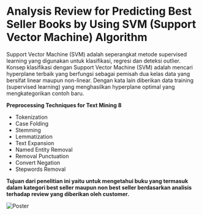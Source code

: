 # Analysis Review for Predicting Best Seller Books by Using SVM (Support Vector Machine) Algorithm 

Support Vector Machine (SVM) adalah seperangkat metode supervised learning yang digunakan untuk klasifikasi, regresi dan deteksi outlier. Konsep klasifikasi dengan Support Vector Machine (SVM)  adalah mencari hyperplane terbaik yang berfungsi sebagai pemisah dua kelas data yang bersifat linear maupun non-linear. Dengan kata lain diberikan data training (supervised learning) yang menghasilkan hyperplane optimal yang mengkategorikan contoh baru.

**Preprocessing Techniques for Text Mining	8**
* Tokenization	
* Case Folding	
* Stemming	
* Lemmatization	
* Text Expansion	
* Named Entity Removal
* Removal Punctuation	
* Convert Negation	
* Stepwords Removal	

**Tujuan dari penelitian ini yaitu untuk mengetahui buku yang termasuk dalam kategori best seller maupun non best seller berdasarkan analisis terhadap review yang diberikan oleh customer.**

![Poster](https://github.com/arimnrg16/)
